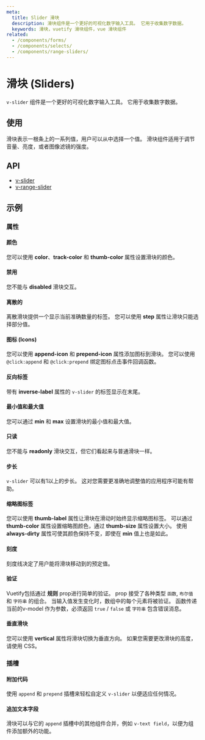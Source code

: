 ```yaml
---
meta:
  title: Slider 滑块
  description: 滑块组件是一个更好的可视化数字输入工具。 它用于收集数字数据。
  keywords: 滑块，vuetify 滑块组件，vue 滑块组件
related:
  - /components/forms/
  - /components/selects/
  - /components/range-sliders/
---
```


# 滑块 (Sliders)

`v-slider` 组件是一个更好的可视化数字输入工具。 它用于收集数字数据。

<entry-ad />

## 使用

滑块表示一根条上的一系列值，用户可以从中选择一个值。 滑块组件适用于调节音量、亮度，或者图像滤镜的强度。

<usage name="v-slider" />

## API

- [v-slider](/api/v-slider)
- [v-range-slider](/api/v-range-slider)

<inline-api page="components/sliders" />

## 示例

### 属性

#### 颜色

您可以使用 **color**、**track-color** 和 **thumb-color** 属性设置滑块的颜色。

<example file="v-slider/prop-colors" />

#### 禁用

您不能与 **disabled** 滑块交互。

<example file="v-slider/prop-disabled" />

#### 离散的

离散滑块提供一个显示当前准确数量的标签。 您可以使用 **step** 属性让滑块只能选择部分值。

<example file="v-slider/prop-discrete" />

#### 图标 (Icons)

您可以使用 **append-icon** 和 **prepend-icon** 属性添加图标到滑块。 您可以使用 `@click:append` 和 `@click:prepend` 绑定图标点击事件回调函数。

<example file="v-slider/prop-icons" />

#### 反向标签

带有 **inverse-label** 属性的 `v-slider` 的标签显示在末尾。

<example file="v-slider/prop-inverse-label" />

#### 最小值和最大值

您可以通过 **min** 和 **max** 设置滑块的最小值和最大值。

<example file="v-slider/prop-min-and-max" />

#### 只读

您不能与 **readonly** 滑块交互，但它们看起来与普通滑块一样。

<example file="v-slider/prop-readonly" />

#### 步长

`v-slider` 可以有1以上的步长。 这对您需要更准确地调整值的应用程序可能有帮助。

<example file="v-slider/prop-step" />

#### 缩略图标签

您可以使用 **thumb-label** 属性让滑块在滑动时始终显示缩略图标签。 可以通过 **thumb-color** 属性设置缩略图颜色，通过 **thumb-size** 属性设置大小。 使用 **always-dirty** 属性可使其颜色保持不变，即使在 **min** 值上也是如此。

<example file="v-slider/prop-thumb" />

#### 刻度

刻度线决定了用户能将滑块移动到的预定值。

<example file="v-slider/prop-ticks" />

#### 验证

Vuetify包括通过 **规则** prop进行简单的验证。 prop 接受了各种类型 `函数`, `布尔值` 和 `字符串` 的组合。 当输入值发生变化时，数组中的每个元素将被验证。 函数传递当前的v-model 作为参数，必须返回 `true` / `false` 或 `字符串` 包含错误消息。

<example file="v-slider/prop-validation" />

#### 垂直滑块

您可以使用 **vertical** 属性将滑块切换为垂直方向。 如果您需要更改滑块的高度，请使用 CSS。

<example file="v-slider/prop-vertical" />

### 插槽

#### 附加代码

使用 `append` 和 `prepend` 插槽来轻松自定义 `v-slider` 以便适应任何情况。

<example file="v-slider/slot-append-and-prepend" />

#### 追加文本字段

滑块可以与它的 `append` 插槽中的其他组件合并，例如 `v-text field`，以便为组件添加额外的功能。

<example file="v-slider/slot-append-text-field" />

<backmatter />
